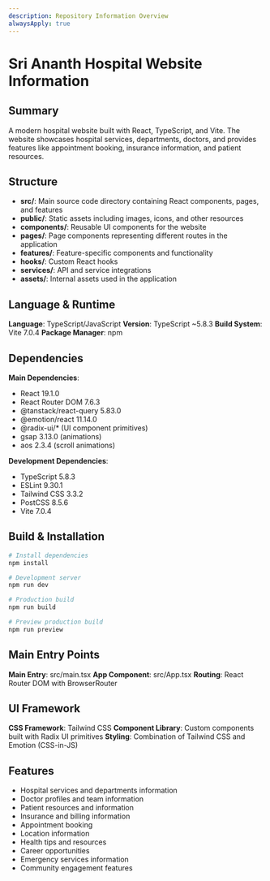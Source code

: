 ```yaml
---
description: Repository Information Overview
alwaysApply: true
---
```


# Sri Ananth Hospital Website Information

## Summary
A modern hospital website built with React, TypeScript, and Vite. The website showcases hospital services, departments, doctors, and provides features like appointment booking, insurance information, and patient resources.

## Structure
- **src/**: Main source code directory containing React components, pages, and features
- **public/**: Static assets including images, icons, and other resources
- **components/**: Reusable UI components for the website
- **pages/**: Page components representing different routes in the application
- **features/**: Feature-specific components and functionality
- **hooks/**: Custom React hooks
- **services/**: API and service integrations
- **assets/**: Internal assets used in the application

## Language & Runtime
**Language**: TypeScript/JavaScript
**Version**: TypeScript ~5.8.3
**Build System**: Vite 7.0.4
**Package Manager**: npm

## Dependencies
**Main Dependencies**:
- React 19.1.0
- React Router DOM 7.6.3
- @tanstack/react-query 5.83.0
- @emotion/react 11.14.0
- @radix-ui/* (UI component primitives)
- gsap 3.13.0 (animations)
- aos 2.3.4 (scroll animations)

**Development Dependencies**:
- TypeScript 5.8.3
- ESLint 9.30.1
- Tailwind CSS 3.3.2
- PostCSS 8.5.6
- Vite 7.0.4

## Build & Installation
```bash
# Install dependencies
npm install

# Development server
npm run dev

# Production build
npm run build

# Preview production build
npm run preview
```

## Main Entry Points
**Main Entry**: src/main.tsx
**App Component**: src/App.tsx
**Routing**: React Router DOM with BrowserRouter

## UI Framework
**CSS Framework**: Tailwind CSS
**Component Library**: Custom components built with Radix UI primitives
**Styling**: Combination of Tailwind CSS and Emotion (CSS-in-JS)

## Features
- Hospital services and departments information
- Doctor profiles and team information
- Patient resources and information
- Insurance and billing information
- Appointment booking
- Location information
- Health tips and resources
- Career opportunities
- Emergency services information
- Community engagement features